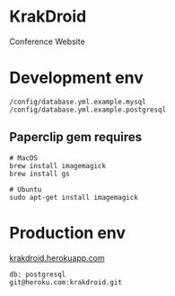 KrakDroid
=========

Conference Website


# Development env

	/config/database.yml.example.mysql
	/config/database.yml.example.postgresql


## Paperclip gem requires

	# MacOS
	brew install imagemagick
	brew install gs
	
	# Ubuntu
	sudo apt-get install imagemagick


# Production env

[krakdroid.herokuapp.com](http://krakdroid.herokuapp.com)

	db: postgresql
	git@heroku.com:krakdroid.git
